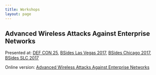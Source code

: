 ```yaml
---
title: Workshops
layout: page
---
```


Advanced Wireless Attacks Against Enterprise Networks
-----------------------------------------------------

Presented at: [DEF CON 25](), [BSides Las Vegas 2017](), [BSides Chicago 2017](), [BSides SLC 2017]()

Online version:
[Advanced Wireless Attacks Against Enterprise Networks](http://solstice.kennethsun.net/workshops/advanced-wireless-attacks/)
